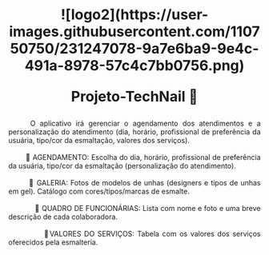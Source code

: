  <h1 align="center">
 ![logo2](https://user-images.githubusercontent.com/110750750/231247078-9a7e6ba9-9e4c-491a-8978-57c4c7bb0756.png)

 
 <p> Projeto-TechNail 💅 </p> 
 </h1>
 

<p align="justify">&nbsp;&nbsp;&nbsp;&nbsp; O aplicativo irá gerenciar o agendamento dos atendimentos e a personalização do atendimento (dia, horário, profissional de preferência da usuária, tipo/cor da esmaltação, valores dos serviços). <br>
<br>
&nbsp;&nbsp;&nbsp;&nbsp;&nbsp;&nbsp;&nbsp; 💟 AGENDAMENTO: Escolha do dia, horário, profissional de preferência da usuária, tipo/cor da esmaltação (personalização do atendimento). <br>
<br>
&nbsp;&nbsp;&nbsp;&nbsp;&nbsp;&nbsp;&nbsp; 💟 GALERIA: Fotos de modelos de unhas (designers e tipos de unhas em gel). Catálogo com cores/tipos/marcas de esmalte. <br>
<br>
&nbsp;&nbsp;&nbsp;&nbsp;&nbsp;&nbsp;&nbsp;&nbsp;&nbsp;&nbsp;&nbsp; 💟 QUADRO DE FUNCIONÁRIAS: Lista com nome e foto e uma breve descrição de cada colaboradora. <br>
<br>
&nbsp;&nbsp;&nbsp;&nbsp;&nbsp;&nbsp;&nbsp;&nbsp;&nbsp;&nbsp;&nbsp; 💟VALORES DO SERVIÇOS: Tabela com os valores dos serviços oferecidos pela esmalteria. 

</p>

